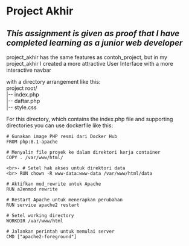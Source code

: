 # Project Akhir

## _This assignment is given as proof that I have completed learning as a junior web developer_

<p>project_akhir has the same features as contoh_project, but in my project_akhir I created a more attractive User Interface with a more interactive navbar</p>
<p>with a directory arrangement like this:
<br>project root/
<br>|-- index.php
<br>|-- daftar.php
<br>|-- style.css</p>

<p>For this directory, which contains the index.php file and supporting directories you can use dockerfile like this:</p>

```
# Gunakan image PHP resmi dari Docker Hub
FROM php:8.1-apache
```
```
# Menyalin file proyek ke dalam direktori kerja container
COPY . /var/www/html/
```
```
<br>- # Setel hak akses untuk direktori data
<br> RUN chown -R www-data:www-data /var/www/html/data
```
```
# Aktifkan mod_rewrite untuk Apache
RUN a2enmod rewrite
```
```
# Restart Apache untuk menerapkan perubahan
RUN service apache2 restart
```
```
# Setel working directory
WORKDIR /var/www/html
```
```
# Jalankan perintah untuk memulai server
CMD ["apache2-foreground"]
```
